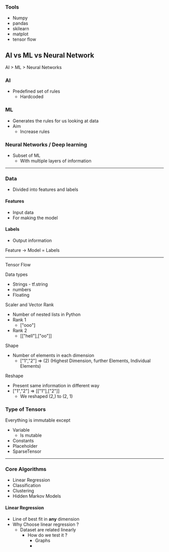 ### Tools 
- Numpy
- pandas
- skilearn 
- matplot
- tensor flow

## AI vs ML vs Neural Network 

AI > ML > Neural Networks 

### AI 
- Predefined set of rules
  - Hardcoded 

### ML 
- Generates the rules for us looking at data
- Aim
  - Increase rules

### Neural Networks / Deep learning 
- Subset of ML
  - With multiple layers of information 

___
### Data 
- Divided into features and labels
#### Features
- Input data 
- For making the model

#### Labels 
- Output information 

Feature -> Model = Labels 

____

Tensor Flow 

Data types 
- Strings - tf.string 
- numbers 
- Floating 

Scaler and Vector 
Rank 
- Number of nested lists in Python 
- Rank 1
  - ["ooo"]
- Rank 2 
  - [["hell"],["oo"]]
  
Shape 
- Number of elements in each dimension
  - ["1","2"] => (2) (Highest Dimension, further Elements, Individual Elements)


Reshape
- Present same information in different way 
- ["1","2"] => [["1"],["2"]] 
  - We reshaped (2,) to (2, 1)


### Type of Tensors
Everything is immutable except
- Variable 
  - Is mutable 
- Constants 
- Placeholder 
- SparseTensor

___
### Core Algorithms 

- Linear Regression 
- Classification 
- Clustering 
- Hidden Markov Models
  

#### Linear Regression 
- Line of best fit in **any** dimension
- Why Choose linear regression ? 
  - Dataset are related linearly
    - How do we test it ?
      - Graphs
      - 